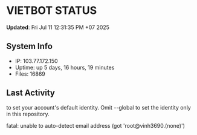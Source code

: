 # VIETBOT STATUS
**Updated**: Fri Jul 11 12:31:35 PM +07 2025

## System Info
- IP: 103.77.172.150
- Uptime: up 5 days, 16 hours, 19 minutes
- Files: 16869

## Last Activity

to set your account's default identity.
Omit --global to set the identity only in this repository.

fatal: unable to auto-detect email address (got 'root@vinh3690.(none)')
